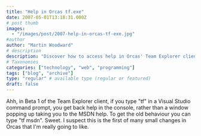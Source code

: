 ```yaml
---
title: "Help in Orcas tf.exe"
date: 2007-05-01T13:18:31.000Z
# post thumb
images:
  - "/images/post/2007-help-in-orcas-tf-exe.jpg"
#author
author: "Martin Woodward"
# description
description: "Discover how to access help in Orcas' Team Explorer client seamlessly with the new tf command in Visual Studio."
# Taxonomies
categories: ["technology", "web", "programming"]
tags: ["blog", "archive"]
type: "regular" # available type (regular or featured)
draft: false
---
```


[](http://www.woodwardweb.com/WindowsLiveWriter/HelpinOrcastf.exe_BB18/Visual%20Studio%20Codename%20Orcas%20Command%20Prompt%5B2%5D.png)Ahh, in Beta 1 of the Team Explorer client, if you type "tf" in a Visual Studio command prompt, you get back help in the console, rather than a window popping up taking you to the MSDN help. To get the old behaviour you can type "tf msdn". Sweet. I suspect this is the first of many small changes in Orcas that I'm really going to like.

